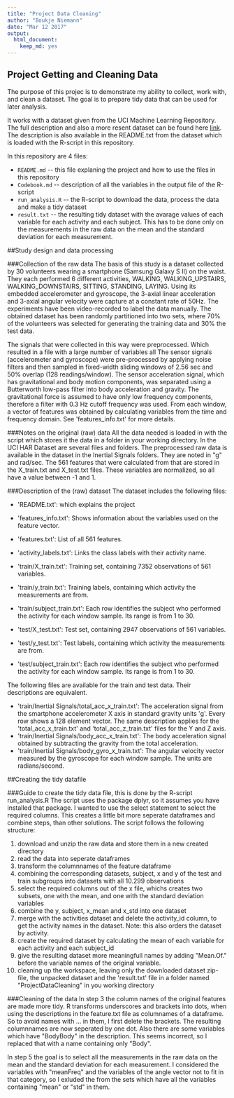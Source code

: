```yaml
---
title: "Project Data Cleaning"
author: "Boukje Niemann"
date: "Mar 12 2017"
output:
  html_document:
    keep_md: yes
---
```


## Project Getting and Cleaning Data
The purpose of this projec is to demonstrate my ability to collect, work with, and clean a dataset.
The goal is to prepare tidy data that can be used for later analysis. 

It works with a dataset given from the UCI Machine Learning Repository.
The full description and also a more resent dataset can be found here [link](http://archive.ics.uci.edu/ml/datasets/Human+Activity+Recognition+Using+Smartphones). 
The description is also available in the README.txt from the dataset which is loaded with the R-script in this repository.

In this repository are 4 files:
* `README.md` -- this file explaning the project and how to use the files in this repository
* `Codebook.md` -- description of all the variables in the output file of the R-script
* `run_analysis.R` -- the R-script to download the data, process the data and make a tidy dataset
* `result.txt` -- the resulting tidy dataset with the avarage values of each variable for each activity and each subject. This has to be done only on the measurements in the raw data on the mean and the standard deviation for each measurement.


##Study design and data processing

###Collection of the raw data
The basis of this study is a dataset collected by 30 volunteers wearing a smartphone (Samsung Galaxy S II) on the waist. They each performed 6 different activities, WALKING, WALKING_UPSTAIRS, WALKING_DOWNSTAIRS, SITTING, STANDING, LAYING. Using its embedded accelerometer and gyroscope, the 3-axial linear acceleration and 3-axial angular velocity were capture at a constant rate of 50Hz. The experiments have been video-recorded to label the data manually. The obtained dataset has been randomly partitioned into two sets, where 70% of the volunteers was selected for generating the training data and 30% the test data. 

The signals that were collected in this way were preprocessed. Which resulted in a file with a large number of variables all
The sensor signals (accelerometer and gyroscope) were pre-processed by applying noise filters and then sampled in fixed-width sliding windows of 2.56 sec and 50% overlap (128 readings/window). The sensor acceleration signal, which has gravitational and body motion components, was separated using a Butterworth low-pass filter into body acceleration and gravity. The gravitational force is assumed to have only low frequency components, therefore a filter with 0.3 Hz cutoff frequency was used. From each window, a vector of features was obtained by calculating variables from the time and frequency domain. See 'features_info.txt' for more details. 

###Notes on the original (raw) data 
All the data needed is loaded in with the script which stores it the data in a folder in your working directory.
In the UCI HAR Dataset are several files and folders.
The preprocessed raw data is available in the dataset in the Inertial Signals folders. They are noted in "g" and rad/sec.
The 561 features that were calculated from that are stored in the X_train.txt and X_test.txt files. These variables are normalized, so all have a value between -1 and 1.

###Description of the (raw) dataset
The dataset includes the following files:
* 'README.txt': which explains the project
* 'features_info.txt': Shows information about the variables used on the feature vector.
* 'features.txt': List of all 561 features.
* 'activity_labels.txt': Links the class labels with their activity name.

* 'train/X_train.txt': Training set, containing 7352 observations of 561 variables.
* 'train/y_train.txt': Training labels, containing which activity the measurements are from.
* 'train/subject_train.txt': Each row identifies the subject who performed the activity for each window sample. Its range is from 1 to 30. 

* 'test/X_test.txt': Test set, containing 2947 observations of 561 variables.
* 'test/y_test.txt': Test labels, containing which activity the measurements are from.
* 'test/subject_train.txt': Each row identifies the subject who performed the activity for each window sample. Its range is from 1 to 30. 

The following files are available for the train and test data. Their descriptions are equivalent. 
* 'train/Inertial Signals/total_acc_x_train.txt': The acceleration signal from the smartphone accelerometer X axis in standard gravity units 'g'. Every row shows a 128 element vector. The same description applies for the 'total_acc_x_train.txt' and 'total_acc_z_train.txt' files for the Y and Z axis. 
* 'train/Inertial Signals/body_acc_x_train.txt': The body acceleration signal obtained by subtracting the gravity from the total acceleration. 
* 'train/Inertial Signals/body_gyro_x_train.txt': The angular velocity vector measured by the gyroscope for each window sample. The units are radians/second. 

##Creating the tidy datafile

###Guide to create the tidy data file, this is done by the R-script run_analysis.R
The script uses the package dplyr, so it assumes you have installed that package.
I wanted to use the select statement to select the required columns. This creates a little bit more seperate dataframes and combine steps, than other solutions.
The script follows the following structure:
1. download and unzip the raw data and store them in a new created directory
2. read the data into seperate dataframes
3. transform the columnnames of the feature dataframe
4. combining the corresponding datasets, subject, x and y of the test and train subgroups into datasets with all 10.299 observations
5. select the required columns out of the x file, whichs creates two subsets, one with the mean, and one with the standard deviation variables
6. combine the y, subject, x_mean and x_std into one dataset
7. merge with the activities dataset and delete the activity_id column, to get the activity names in the dataset. Note: this also orders the dataset by activity.
8. create the required dataset by calculating the mean of each variable for each activity and each subject_id
9. give the resulting dataset more meaningfull names by adding "Mean.Of." before the variable names of the original variable.
10. cleaning up the workspace, leaving only the downloaded dataset zip-file, the unpacked dataset and the 'result.txt' file in a folder named "ProjectDataCleaning" in you working directory

###Cleaning of the data
In step 3 the column names of the original features are made more tidy.
R transforms underscores and brackets into dots, when using the descriptions in the feature.txt file as columnames of a dataframe.
So to avoid names with ... in them, I first delete the brackets. The resulting columnnames are now seperated by one dot.
Also there are some variables which have "BodyBody" in the description. This seems incorrect, so I replaced that with a name containing only "Body".

In step 5 the goal is to select all the measurements in the raw data on the mean and the standard deviation for each measurement.
I considered the variables with "meanFreq" and the variables of the angle vector not to fit in that category, so I exluded the from the sets which have all the variables containing "mean" or "std" in them.
